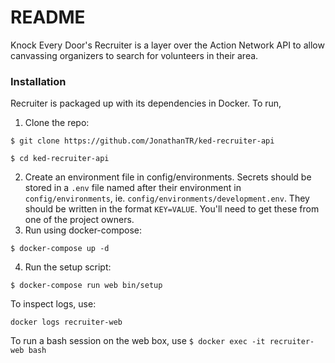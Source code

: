 # README
Knock Every Door's Recruiter is a layer over the Action Network API to allow canvassing organizers to search for volunteers in their area.

### Installation
Recruiter is packaged up with its dependencies in Docker. To run,
1. Clone the repo:
```
$ git clone https://github.com/JonathanTR/ked-recruiter-api
```

```
$ cd ked-recruiter-api
```

2. Create an environment file in config/environments. Secrets should be stored in a `.env` file named after their environment in `config/environments`, ie. `config/environments/development.env`. They should be written in the format `KEY=VALUE`. You'll need to get these from one of the project owners.
3. Run using docker-compose:
```
$ docker-compose up -d
```

4. Run the setup script:
```
$ docker-compose run web bin/setup
```


To inspect logs, use:
```
docker logs recruiter-web
```


To run a bash session on the web box, use
```$ docker exec -it recruiter-web bash```
